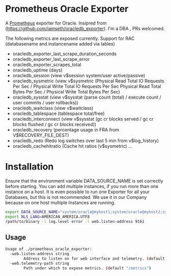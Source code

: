 # Prometheus Oracle Exporter

A [Prometheus](https://prometheus.io/) exporter for Oracle. Insipred from (https://github.com/iamseth/oracledb_exporter). I'm a DBA , PRs welcomed.

The following metrics are exposed currently. Support for RAC (databasename and instancename added via lables)

- oracledb_exporter_last_scrape_duration_seconds
- oracledb_exporter_last_scrape_error
- oracledb_exporter_scrapes_total
- oracledb_uptime (days)
- oracledb_session (view v$session system/user active/passive)
- oracledb_sysmetric (view v$sysmetric (Physical Read Total IO Requests Per Sec / Physical Write Total IO Requests Per Sec
					Physical Read Total Bytes Per Sec / Physical Write Total Bytes Per Sec)
- oracledb_sysstat (view v$sysstat (parse count (total) / execute count / user commits / user rollbacks))
- oracledb_waitclass (view v$waitclass)
- oracledb_tablespace (tablespace total/free)
- oracledb_interconnect (view v$sysstat (gc cr blocks served / gc cr blocks flushed / gc cr blocks received))
- oracledb_recovery (percentage usage in FRA from V$RECOVERY_FILE_DEST)
- oracledb_redo (Redo log switches over last 5 min from v$log_history)
- oracledb_cachehitratio (Cache hit ratios (v$sysmetric)
...

# Installation

Ensure that the environment variable DATA_SOURCE_NAME is set correctly before starting. You can add multiple instances, if you run more than one instance on a host. It is even possible to run one Exporter for all your Databases, but this is not recommended. We use it in our Company because on one host multiple Instances are running.

```bash
export DATA_SOURCE_NAME="system/oracle@myhost1;system/oracle@myhost2;system/oracle@myhost3"
export NLS_LANG=AMERICAN_AMERICA.UTF8
/path/to/binary -l log.level error -l web.listen-address 9161
```

## Usage

```bash
Usage of ./prometheus_oracle_exporter:
  -web.listen-address string
    	Address to listen on for web interface and telemetry. (default ":9161")
  -web.telemetry-path string
    	Path under which to expose metrics. (default "/metrics")
```
